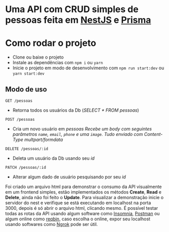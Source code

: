 # Uma API com CRUD simples de pessoas feita em [NestJS](https://nestjs.com/) e [Prisma](https://www.prisma.io/)

# Como rodar o projeto
* Clone ou baixe o projeto
* Instale as dependências com `npm i` ou `yarn`
* Inicie o projeto em modo de desenvolvimento com `npm run start:dev` ou `yarn start:dev`

## Modo de uso

```
GET /pessoas
```
* Retorna todos os usuários da Db (*SELECT * FROM pessoas*) 

```
POST /pessoas
```
* Cria um novo usuário em *pessoas*
*Recebe um body com seguintes parâmetros `name`, `email`, `phone` e uma `image`.
Tudo enviado com *Content-Type multpart/formdata**

```
DELETE /pessoas/:id
```
* Deleta um usuário da Db usando seu *id*

```
PATCH /pessoas/:id
```
* Alterar algum dado de usuário pesquisando por seu *id*

Foi criado um arquivo html para demonstrar o consumo da API visualmente em um frontend simples, estão implementados os métodos **Create**, **Read** e **Delete**, ainda não foi feito o **Update**. Para visualizar a demonstração inicie o servidor do nest e verifique se está executando em localhost na porta 3000, depois é só abrir o arquivo html, clicando mesmo.
É possível testar todas as rotas da API usando algum software como [Insomnia](https://insomnia.rest/), [Postman](https://www.postman.com/) ou algum online como [reqbin](https://reqbin.com/), caso escolha o online, expor seu localhost usando softwares como [Ngrok](https://ngrok.com/) pode ser útil.
